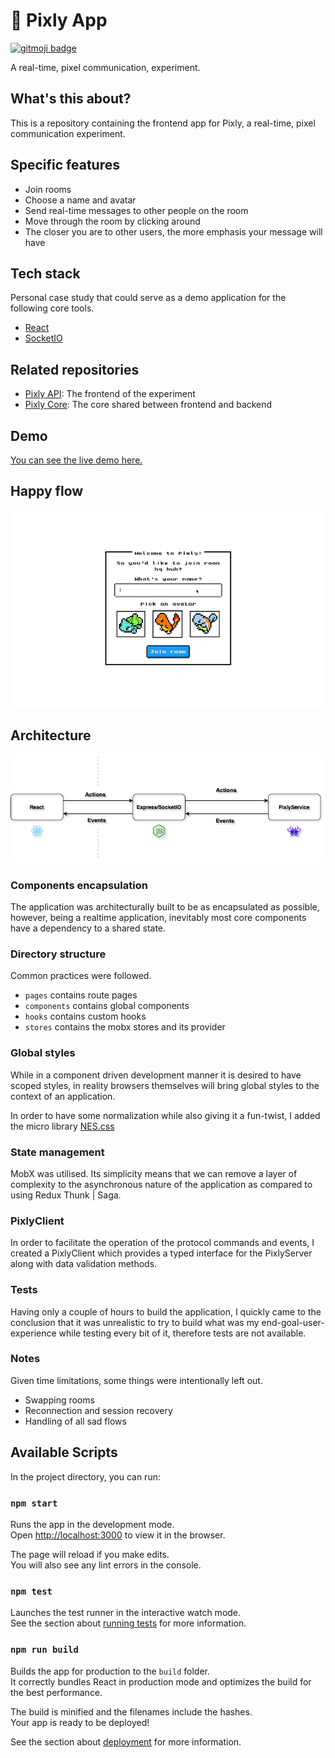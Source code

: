 # 👾 Pixly App

[![gitmoji badge](https://img.shields.io/badge/gitmoji-%20😜%20😍-FFDD67.svg?style=flat-square)](https://github.com/carloscuesta/gitmoji)

A real-time, pixel communication, experiment.

## What's this about?

This is a repository containing the frontend app for Pixly, a real-time, pixel communication experiment.

## Specific features

- Join rooms
- Choose a name and avatar
- Send real-time messages to other people on the room
- Move through the room by clicking around
- The closer you are to other users, the more emphasis your message will have

## Tech stack

Personal case study that could serve as a demo application for the following core tools.

- [React](https://reactjs.org/)
- [SocketIO](https://socket.io/)

## Related repositories

- [Pixly API](https://github.com/lifenautjoe/pixly-api): The frontend of the experiment
- [Pixly Core](https://github.com/lifenautjoe/pixly-core): The core shared between frontend and backend

## Demo

[You can see the live demo here.](https://pixly-app.netlify.app/)

## Happy flow

![Flow](demo.gif?raw=true "Flow")

## Architecture

![Architecture](architecture.png?raw=true "Architecture")

### Components encapsulation

The application was architecturally built to be as encapsulated as possible, however, being a realtime application, inevitably most core components have a dependency to a shared state.

### Directory structure

Common practices were followed.

- `pages` contains route pages
- `components` contains global components
- `hooks` contains custom hooks
- `stores` contains the mobx stores and its provider

### Global styles

While in a component driven development manner it is desired to have scoped styles, in reality browsers themselves will bring global styles to the context of an application.

In order to have some normalization while also giving it a fun-twist, I added the micro library [NES.css](https://nostalgic-css.github.io/NES.css/)

### State management

MobX was utilised. Its simplicity means that we can remove a layer of complexity to the asynchronous nature of the application as compared to using Redux Thunk | Saga.

### PixlyClient

In order to facilitate the operation of the protocol commands and events, I created a PixlyClient which provides a typed interface for the PixlyServer along with data validation methods.

### Tests

Having only a couple of hours to build the application, I quickly came to the conclusion that it was unrealistic to try to build what was my end-goal-user-experience while testing every bit of it, therefore tests are not available.

### Notes

Given time limitations, some things were intentionally left out.

- Swapping rooms
- Reconnection and session recovery
- Handling of all sad flows

## Available Scripts

In the project directory, you can run:

### `npm start`

Runs the app in the development mode.\
Open [http://localhost:3000](http://localhost:3000) to view it in the browser.

The page will reload if you make edits.\
You will also see any lint errors in the console.

### `npm test`

Launches the test runner in the interactive watch mode.\
See the section about [running tests](https://facebook.github.io/create-react-app/docs/running-tests) for more information.

### `npm run build`

Builds the app for production to the `build` folder.\
It correctly bundles React in production mode and optimizes the build for the best performance.

The build is minified and the filenames include the hashes.\
Your app is ready to be deployed!

See the section about [deployment](https://facebook.github.io/create-react-app/docs/deployment) for more information.
